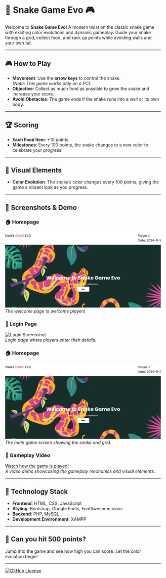 # 🐍 Snake Game Evo 🎮

Welcome to **Snake Game Evo**! A modern twist on the classic snake game with exciting color evolutions and dynamic gameplay. Guide your snake through a grid, collect food, and rack up points while avoiding walls and your own tail.

---

## 🎮 How to Play
- **Movement**: Use the **arrow keys** to control the snake.  
  *(Note: This game works only on a PC).*
- **Objective**: Collect as much food as possible to grow the snake and increase your score.
- **Avoid Obstacles**: The game ends if the snake runs into a wall or its own body.

---

## 🏆 Scoring
- **Each Food Item**: +10 points.
- **Milestones**: Every 100 points, the snake changes to a new color to celebrate your progress!

---

## 🌈 Visual Elements
- **Color Evolution**: The snake’s color changes every 100 points, giving the game a vibrant look as you progress.

---

## 📸 Screenshots & Demo

### 🏠 Homepage
![Homepage Screenshot](ReadMeassets/welcomepage.png)  
*The welcome page to welcome players*

### 🔐 Login Page
![Login Screenshot](ReadMeassets/login.png)  
*Login page where players enter their details.*

### 🏠 Homepage
![Homepage Screenshot](ReadMeassets/homepage.png)  
*The main game screen showing the snake and grid.*


### 🎥 Gameplay Video
[Watch how the game is played!](ReadMeassets/demo_video.mp4)  
*A video demo showcasing the gameplay mechanics and visual elements.*

---

## 🔧 Technology Stack
- **Frontend**: HTML, CSS, JavaScript  
- **Styling**: Bootstrap, Google Fonts, FontAwesome icons  
- **Backend**: PHP, MySQL  
- **Development Environment**: XAMPP

---

## 🎯 Can you hit 500 points?  
Jump into the game and see how high you can score. Let the color evolution begin!

---
[![GitHub License](https://img.shields.io/github/license/your-username/snake-game-evo)](LICENSE)
